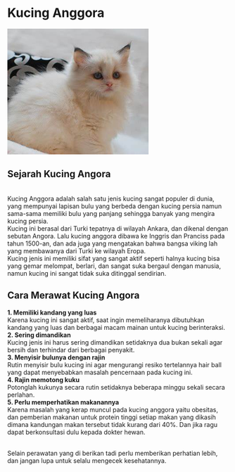 # **Kucing Anggora**
![gambar kucing anggora](/assets/anggora.jpg)
## Sejarah Kucing Angora
<br> Kucing Anggora adalah salah satu jenis kucing sangat populer di dunia, yang mempunyai lapisan bulu yang berbeda dengan kucing persia namun sama-sama memiliki bulu yang panjang sehingga banyak yang mengira kucing persia.</br>
Kucing ini berasal dari Turki tepatnya di wilayah Ankara, dan dikenal dengan sebutan Angora. Lalu kucing anggora dibawa ke Inggris dan Pranciss pada tahun 1500-an, dan ada juga yang mengatakan bahwa bangsa viking lah yang membawanya dari Turki ke wilayah Eropa.
<br>Kucing jenis ini memiliki sifat yang sangat aktif seperti halnya kucing bisa yang gemar melompat, berlari, dan sangat suka bergaul dengan manusia, namun kucing ini sangat tidak suka ditinggal sendirian.</br>
## Cara Merawat Kucing Angora
**1. Memiliki kandang yang luas**
   <br> Karena kucing ini sangat aktif, saat ingin memeliharanya dibutuhkan kandang yang luas dan berbagai macam mainan untuk kucing berinteraksi.</br>
**2. Sering dimandikan** 
    <br> Kucing jenis ini harus sering dimandikan setidaknya dua bukan sekali agar bersih dan terhindar dari berbagai penyakit.</br>
**3. Menyisir bulunya dengan rajin**
    <br> Rutin menyisir bulu kucing ini agar mengurangi resiko tertelannya hair ball yang dapat menyebabkan masalah pencernaan pada kucing ini.</br>
**4. Rajin memotong kuku**
    <br>Potonglah kukunya secara rutin setidaknya beberapa minggu sekali secara perlahan.</br>
**5. Perlu memperhatikan makanannya**
    <br>Karena masalah yang kerap muncul pada kucing anggora yaitu obesitas, dan pemberian makanan untuk protein tinggi setiap makan yang dikasih dimana kandungan makan tersebut tidak kurang dari 40%. Dan jika ragu dapat berkonsultasi dulu kepada dokter hewan.</br>

<br>Selain perawatan yang di berikan tadi perlu memberikan perhatian lebih, dan jangan lupa untuk selalu mengecek kesehatannya.



